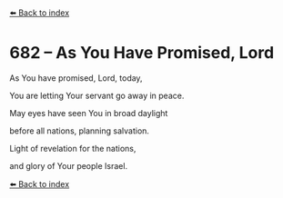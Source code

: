 [⬅️ Back to index](../README.md)

# 682 – As You Have Promised, Lord



As You have promised, Lord, today,

You are letting Your servant go away in peace.

May eyes have seen You in broad daylight

before all nations, planning salvation.

Light of revelation for the nations,

and glory of Your people Israel.

[⬅️ Back to index](../README.md)
